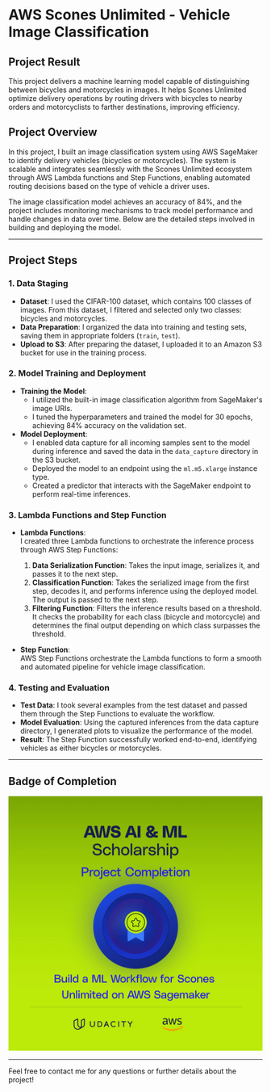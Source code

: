 # AWS Scones Unlimited - Vehicle Image Classification

## Project Result  
This project delivers a machine learning model capable of distinguishing between bicycles and motorcycles in images. It helps Scones Unlimited optimize delivery operations by routing drivers with bicycles to nearby orders and motorcyclists to farther destinations, improving efficiency.

## Project Overview  
In this project, I built an image classification system using AWS SageMaker to identify delivery vehicles (bicycles or motorcycles). The system is scalable and integrates seamlessly with the Scones Unlimited ecosystem through AWS Lambda functions and Step Functions, enabling automated routing decisions based on the type of vehicle a driver uses. 

The image classification model achieves an accuracy of 84%, and the project includes monitoring mechanisms to track model performance and handle changes in data over time. Below are the detailed steps involved in building and deploying the model.

---

## Project Steps

### 1. Data Staging  
- **Dataset**: I used the CIFAR-100 dataset, which contains 100 classes of images. From this dataset, I filtered and selected only two classes: bicycles and motorcycles.  
- **Data Preparation**: I organized the data into training and testing sets, saving them in appropriate folders (`train`, `test`).  
- **Upload to S3**: After preparing the dataset, I uploaded it to an Amazon S3 bucket for use in the training process.

### 2. Model Training and Deployment  
- **Training the Model**:  
  - I utilized the built-in image classification algorithm from SageMaker's image URIs.  
  - I tuned the hyperparameters and trained the model for 30 epochs, achieving 84% accuracy on the validation set.  
- **Model Deployment**:  
  - I enabled data capture for all incoming samples sent to the model during inference and saved the data in the `data_capture` directory in the S3 bucket.  
  - Deployed the model to an endpoint using the `ml.m5.xlarge` instance type.
  - Created a predictor that interacts with the SageMaker endpoint to perform real-time inferences.

### 3. Lambda Functions and Step Function  
- **Lambda Functions**:  
  I created three Lambda functions to orchestrate the inference process through AWS Step Functions:
  1. **Data Serialization Function**: Takes the input image, serializes it, and passes it to the next step.
  2. **Classification Function**: Takes the serialized image from the first step, decodes it, and performs inference using the deployed model. The output is passed to the next step.
  3. **Filtering Function**: Filters the inference results based on a threshold. It checks the probability for each class (bicycle and motorcycle) and determines the final output depending on which class surpasses the threshold.
  
- **Step Function**:  
  AWS Step Functions orchestrate the Lambda functions to form a smooth and automated pipeline for vehicle image classification.

### 4. Testing and Evaluation  
- **Test Data**: I took several examples from the test dataset and passed them through the Step Functions to evaluate the workflow.  
- **Model Evaluation**: Using the captured inferences from the data capture directory, I generated plots to visualize the performance of the model.  
- **Result**: The Step Function successfully worked end-to-end, identifying vehicles as either bicycles or motorcycles.

---

## Badge of Completion  
![Scones Unlimited Project Completion](./aws-tailored-p4.webp)

---

Feel free to contact me for any questions or further details about the project!
